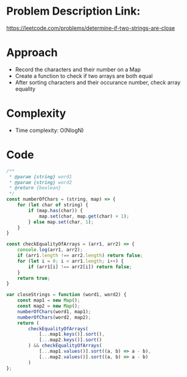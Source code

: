 # Problem Description Link:
https://leetcode.com/problems/determine-if-two-strings-are-close

# Approach
<!-- Describe your approach to solving the problem. -->
- Record the characters and their number on a Map
- Create a function to check if two arrays are both equal
- After sorting characters and their occurance number, check array equality 

# Complexity
- Time complexity: O(NlogN)
<!-- Add your time complexity here, e.g. $$O(n)$$ -->

# Code
``` javascript []
/**
 * @param {string} word1
 * @param {string} word2
 * @return {boolean}
 */
const numberOfChars = (string, map) => {
    for (let char of string) {
        if (map.has(char)) {
            map.set(char, map.get(char) + 1);
        } else map.set(char, 1);
    }
}

const checkEqualityOfArrays = (arr1, arr2) => {
    console.log(arr1, arr2);
    if (arr1.length !== arr2.length) return false;
    for (let i = 0; i < arr1.length; i++) {
        if (arr1[i] !== arr2[i]) return false;
    }
    return true;
}

var closeStrings = function (word1, word2) {
    const map1 = new Map();
    const map2 = new Map();
    numberOfChars(word1, map1);
    numberOfChars(word2, map2);
    return (
        checkEqualityOfArrays(
            [...map1.keys()].sort(), 
            [...map2.keys()].sort()
        ) && checkEqualityOfArrays(
            [...map1.values()].sort((a, b) => a - b),
            [...map2.values()].sort((a, b) => a - b)
        )
};
```
